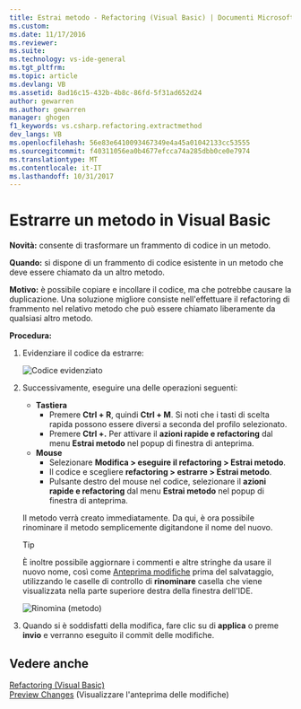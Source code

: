 ```yaml
---
title: Estrai metodo - Refactoring (Visual Basic) | Documenti Microsoft
ms.custom: 
ms.date: 11/17/2016
ms.reviewer: 
ms.suite: 
ms.technology: vs-ide-general
ms.tgt_pltfrm: 
ms.topic: article
ms.devlang: VB
ms.assetid: 8ad16c15-432b-4b8c-86fd-5f31ad652d24
author: gewarren
ms.author: gewarren
manager: ghogen
f1_keywords: vs.csharp.refactoring.extractmethod
dev_langs: VB
ms.openlocfilehash: 56e83e6410093467349e4a45a01042133cc53555
ms.sourcegitcommit: f40311056ea0b4677efcca74a285dbb0ce0e7974
ms.translationtype: MT
ms.contentlocale: it-IT
ms.lasthandoff: 10/31/2017
---
```

# <a name="extract-a-method-in-visual-basic"></a>Estrarre un metodo in Visual Basic
**Novità:** consente di trasformare un frammento di codice in un metodo.

**Quando:** si dispone di un frammento di codice esistente in un metodo che deve essere chiamato da un altro metodo.  

**Motivo:** è possibile copiare e incollare il codice, ma che potrebbe causare la duplicazione.  Una soluzione migliore consiste nell'effettuare il refactoring di frammento nel relativo metodo che può essere chiamato liberamente da qualsiasi altro metodo.

**Procedura:**

1. Evidenziare il codice da estrarre:

   ![Codice evidenziato](media/extractmethod_highlight.png)

1. Successivamente, eseguire una delle operazioni seguenti:
   * **Tastiera**
     * Premere **Ctrl + R**, quindi **Ctrl + M**.  Si noti che i tasti di scelta rapida possono essere diversi a seconda del profilo selezionato.
     * Premere **Ctrl +.** Per attivare il **azioni rapide e refactoring** dal menu **Estrai metodo** nel popup di finestra di anteprima.
   * **Mouse**
     * Selezionare **Modifica > eseguire il refactoring > Estrai metodo**.
     * Il codice e scegliere **refactoring > estrarre > Estrai metodo**.
     * Pulsante destro del mouse nel codice, selezionare il **azioni rapide e refactoring** dal menu **Estrai metodo** nel popup di finestra di anteprima.

   Il metodo verrà creato immediatamente.  Da qui, è ora possibile rinominare il metodo semplicemente digitandone il nome del nuovo.

   > [!TIP]
   > È inoltre possibile aggiornare i commenti e altre stringhe da usare il nuovo nome, così come [Anteprima modifiche](../../ide/preview-changes.md) prima del salvataggio, utilizzando le caselle di controllo di **rinominare** casella che viene visualizzata nella parte superiore destra della finestra dell'IDE.

   ![Rinomina (metodo)](media/extractmethod_rename.png)

1. Quando si è soddisfatti della modifica, fare clic su di **applica** o preme **invio** e verranno eseguito il commit delle modifiche.

## <a name="see-also"></a>Vedere anche  
[Refactoring (Visual Basic)](../refactoring-vb.md)  
[Preview Changes](../../ide/preview-changes.md) (Visualizzare l'anteprima delle modifiche)